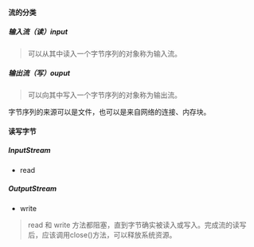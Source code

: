 #### 流的分类

##### 输入流（读）input
> 可以从其中读入一个字节序列的对象称为输入流。

##### 输出流（写）ouput
> 可以向其中写入一个字节序列的对象称为输出流。

字节序列的来源可以是文件，也可以是来自网络的连接、内存块。

#### 读写字节
##### InputStream

- read

##### OutputStream
- write

> read 和 write 方法都阻塞，直到字节确实被读入或写入。完成流的读写后，应该调用close()方法，可以释放系统资源。
